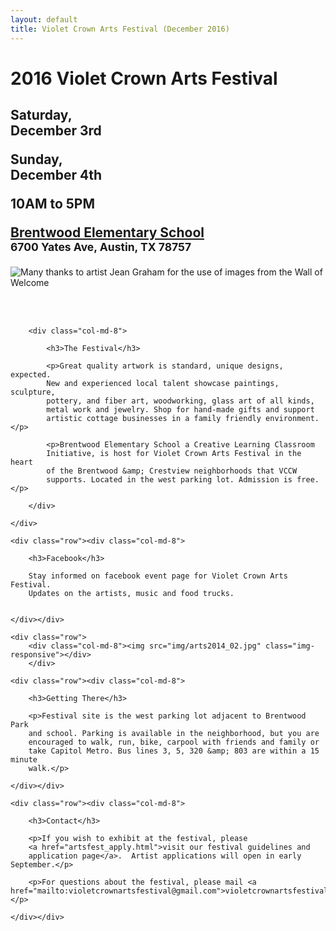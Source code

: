 ```yaml
---
layout: default
title: Violet Crown Arts Festival (December 2016)
---
```


<div class="container">
	<div class="row">
		<div class="col-md-4">
			<h1>2016 Violet Crown Arts Festival</h1>
			<h2>
				<p>Saturday,<br>
				<strong>December 3rd</strong><br></p>
				<p>Sunday,<br>
				<strong>December 4th</strong></p>
				<p>10AM to 5PM</p>
				<p><a href="https://goo.gl/maps/xov1S">Brentwood Elementary School</a><br>
				<small>6700 Yates Ave, Austin, TX 78757</small></p>
			</h2>
		</div>
		<div class="col-md-4"><img src="img/Accordion player 400x496.png" title="Many thanks to artist Jean Graham for the use of images from the Wall of Welcome" class="img-responsive"></div>
	</div>
	<div class="row"><p><br><br></p></div>
	<div class="row">

		<div class="col-md-8">

			<h3>The Festival</h3>

			<p>Great quality artwork is standard, unique designs, expected.
			New and experienced local talent showcase paintings, sculpture,
			pottery, and fiber art, woodworking, glass art of all kinds,
			metal work and jewelry. Shop for hand-made gifts and support
			artistic cottage businesses in a family friendly environment.</p>

			<p>Brentwood Elementary School a Creative Learning Classroom
			Initiative, is host for Violet Crown Arts Festival in the heart
			of the Brentwood &amp; Crestview neighborhoods that VCCW
			supports. Located in the west parking lot. Admission is free.</p>

		</div>

	</div>

	<div class="row"><div class="col-md-8">

		<h3>Facebook</h3>

		Stay informed on facebook event page for Violet Crown Arts Festival.
		Updates on the artists, music and food trucks.


	</div></div>

	<div class="row">
		<div class="col-md-8"><img src="img/arts2014_02.jpg" class="img-responsive"></div>
        </div>

	<div class="row"><div class="col-md-8">

		<h3>Getting There</h3>

		<p>Festival site is the west parking lot adjacent to Brentwood Park
		and school. Parking is available in the neighborhood, but you are
		encouraged to walk, run, bike, carpool with friends and family or
		take Capitol Metro. Bus lines 3, 5, 320 &amp; 803 are within a 15 minute
		walk.</p>

	</div></div>

<!--
	<div class="row"><div class="col-md-8">

		<h3>Music</h3>

		<p>Saturday</p>
		<ul>
		</ul>
		<p>Sunday</p>
		<ul>
		</ul>

	</div></div>

	<div class="row"><div class="col-md-8">

		<h3>Food</h3>

	</div></div>

	<div class="row"><div class="col-md-8">

		<h3>Artists</h3>

	</div></div>
-->

	<div class="row"><div class="col-md-8">

		<h3>Contact</h3>

		<p>If you wish to exhibit at the festival, please
		<a href="artsfest_apply.html">visit our festival guidelines and
		application page</a>.  Artist applications will open in early September.</p>

		<p>For questions about the festival, please mail <a href="mailto:violetcrownartsfestival@gmail.com">violetcrownartsfestival@gmail.com</a>.</p>

	</div></div>
</div>


